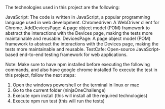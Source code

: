 The technologies used in this project are the following:

JavaScript: The code is written in JavaScript, a popular programming language used in web development.
Chromedriver: A WebDriver client for Chrome.
AddDevicesPage: A page object model (POM) framework to abstract the interactions with the Devices page, making the tests more maintainable and reusable.
DevicesPage: A page object model (POM) framework to abstract the interactions with the Devices page, making the tests more maintainable and reusable.
TestCafe: Open-source JavaScript-based end-to-end testing framework for web applications.

Note: Make sure to have npm installed before executing the following commands, and also have google chrome installed
To execute the test in this project, follow the next steps:

1. Open the windows powershell or the terminal in linux or mac
2. Go to the current folder (ninjaOneChallenge)
3. Execute npm install (this will install all the required technologies)
4. Execute npm run test (this will run the tests)